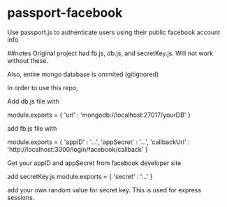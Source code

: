 # passport-facebook
Use passport.js to authenticate users using their public facebook account info

##notes
Original project had fb.js, db.js, and secretKey.js. Will not work without these.

Also, entire mongo database is ommited (gitignored)

In order to use this repo, 

Add db.js file with 

module.exports = {
  'url' : 'mongodb://localhost:27017/yourDB'
}

add fb.js file with 

module.exports = {
	'appID' : '...',
	'appSecret' : '...',
	'callbackUrl' : 'http://localhost:3000/login/facebook/callback'
}

Get your appID and appSecret from facebook developer site

add secretKey.js
module.exports = {
  'secret' : '...'
}

add your own random value for secret key.
This is used for express sessions.
